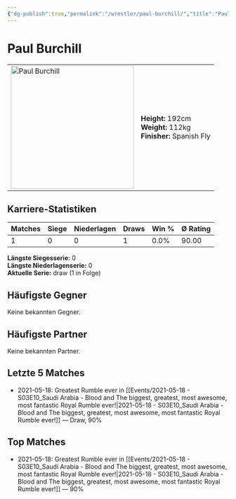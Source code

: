 ```yaml
---
{"dg-publish":true,"permalink":"/wrestler/paul-burchill/","title":"Paul Burchill","tags":["wrestler"],"noteIcon":""}
---
```



# Paul Burchill

<table>
        <tr>
        <td><img src="https://github.com/CptSpaulding1980/choke-slam-wrestling/releases/download/images/Paul_Burchill.png" width="280" alt="Paul Burchill"></td>
        <td>
        <b>Height:</b> 192cm<br>
        <b>Weight:</b> 112kg<br>
        <b>Finisher:</b> Spanish Fly<br>
        </td>
        </tr>
        </table>
        

## Karriere-Statistiken

| Matches | Siege | Niederlagen | Draws | Win % | Ø Rating |
|---------|-------|-------------|-------|-------|-----------|
| 1 | 0 | 0 | 1 | 0.0% | 90.00 |

**Längste Siegesserie:** 0<br>**Längste Niederlagenserie:** 0<br>**Aktuelle Serie:** draw (1 in Folge)


## Häufigste Gegner
Keine bekannten Gegner.

## Häufigste Partner
Keine bekannten Partner.

## Letzte 5 Matches
- 2021-05-18: Greatest Rumble ever in [[Events/2021-05-18 - S03E10_Saudi Arabia - Blood and The biggest, greatest, most awesome, most fantastic Royal Rumble ever!\|2021-05-18 - S03E10_Saudi Arabia - Blood and The biggest, greatest, most awesome, most fantastic Royal Rumble ever!]] — Draw, 90%

## Top Matches
- 2021-05-18: Greatest Rumble ever in [[Events/2021-05-18 - S03E10_Saudi Arabia - Blood and The biggest, greatest, most awesome, most fantastic Royal Rumble ever!\|2021-05-18 - S03E10_Saudi Arabia - Blood and The biggest, greatest, most awesome, most fantastic Royal Rumble ever!]] — 90%
